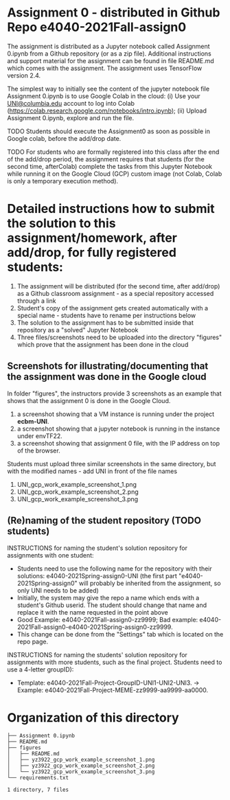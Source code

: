# Assignment 0 - distributed in Github Repo e4040-2021Fall-assign0
The assignment is distributed as a Jupyter notebook called Assignment 0.ipynb from a Github repository (or as a zip file).  Additional instructions and support material for the assignment can be found in file README.md which comes with the assignment. The assignment uses TensorFlow version 2.4. 

The simplest way to initially see the content of the jupyter notebook file Assignment 0.ipynb is to use Google Colab in the cloud: (i) Use your UNI@columbia.edu account to log into Colab (https://colab.research.google.com/notebooks/intro.ipynb); (ii) Upload Assignment 0.ipynb, explore and run the file. 

TODO Students should execute the Assignment0 as soon as possible in Google colab, before the add/drop date.

TODO For students who are formally registered into this class after the end of the add/drop period, the assignment requires that students (for the second time, afterColab) complete the tasks from this Jupyter Notebook while running it on the Google Cloud (GCP) custom image (not Colab, Colab is only a temporary execution method).

# Detailed instructions how to submit the solution to this assignment/homework, after add/drop, for fully registered students:
1. The assignment will be distributed (for the second time, after add/drop) as a Github classroom assignment - as a special repository accessed through a link
2. Student's copy of the assignment gets created automatically with a special name - students have to rename per instructions below
3. The solution to the assignment has to be submitted inside that repository as a "solved" Jupyter Notebook
4. Three files/screenshots need to be uploaded into the directory "figures" which prove that the assignment has been done in the cloud

## Screenshots for illustrating/documenting that the assignment was done in the Google cloud
In folder "figures", the instructors provide 3 screenshots as an example that shows that the assignment 0 is done in the Google Cloud.<br>
1. a screenshot showing that a VM instance is running under the project **ecbm-UNI**.
2. a screenshot showing that a jupyter notebook is running in the instance under envTF22.
3. a screenshot showing that assignment 0 file, with the IP address on top of the browser.

Students must upload three similar screenshots in the same directory, but with the modified names - add UNI in front of the file names
1. UNI_gcp_work_example_screenshot_1.png
2. UNI_gcp_work_example_screenshot_2.png
3. UNI_gcp_work_example_screenshot_3.png

## (Re)naming of the student repository (TODO students)
INSTRUCTIONS for naming the student's solution repository for assignments with one student:
* Students need to use the following name for the repository with their solutions: e4040-2021Spring-assign0-UNI (the first part "e4040-2021Spring-assign0" will probably be inherited from the assignment, so only UNI needs to be added) 
* Initially, the system may give the repo a name which ends with a student's Github userid. The student should change that name and replace it with the name requested in the point above
* Good Example: e4040-2021Fall-assign0-zz9999;   Bad example: e4040-2021Fall-assign0-e4040-2021Spring-assign0-zz9999.
* This change can be done from the "Settings" tab which is located on the repo page.

INSTRUCTIONS for naming the students' solution repository for assignments with more students, such as the final project. Students need to use a 4-letter groupID): 
* Template: e4040-2021Fall-Project-GroupID-UNI1-UNI2-UNI3. -> Example: e4040-2021Fall-Project-MEME-zz9999-aa9999-aa0000.


# Organization of this directory

       
```./
├── Assignment 0.ipynb
├── README.md
├── figures
│   ├── README.md
│   ├── yz3922_gcp_work_example_screenshot_1.png
│   ├── yz3922_gcp_work_example_screenshot_2.png
│   └── yz3922_gcp_work_example_screenshot_3.png
└── requirements.txt

1 directory, 7 files
